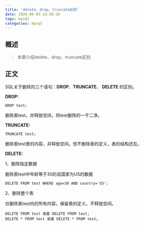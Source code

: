 ```yaml
---
title: 'delete、drop、truncate区别'
date: 2020-06-03 14:56:16
tags: mysql
categories: mysql  
---
```


## 概述

> 本章介绍delete、drop、truncate区别

<!--more-->

## 正文

SQL关于删除的三个语句：**DROP**、**TRUNCATE**、 **DELETE** 的区别。

**DROP:**

```
DROP test;
```

删除表test，并释放空间，将test删除的一干二净。

**TRUNCATE:**

```
TRUNCATE test;
```

删除表test里的内容，并释放空间，但不删除表的定义，表的结构还在。

**DELETE:**

1、删除指定数据

删除表test中年龄等于30的且国家为US的数据

```
DELETE FROM test WHERE age=30 AND country='US';
```

2、删除整个表

仅删除表test内的所有内容，保留表的定义，不释放空间。

```
DELETE FROM test 或者 DELETE FROM test;
DELETE * FROM test 或者 DELETE * FROM test;
```
